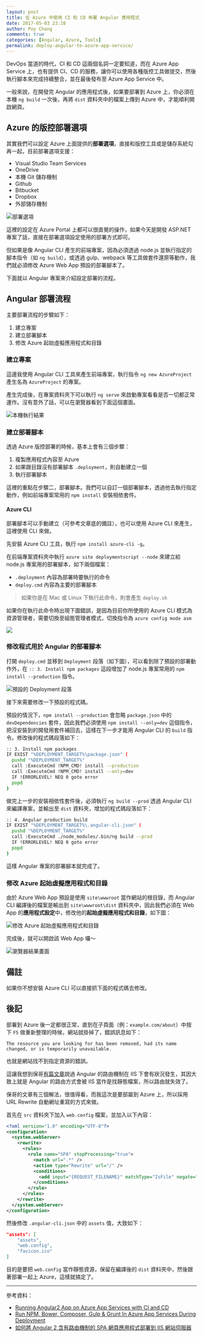 ```yaml
---
layout: post
title: 在 Azure 中使用 CI 和 CD 佈署 Angular 應用程式 
date: 2017-05-03 23:10
author: Poy Chang
comments: true
categories: [Angular, Azure, Tools]
permalink: deploy-angular-to-azure-app-service/
---
```

DevOps 當道的時代，CI 和 CD 這兩個名詞一定要知道，而在 Azure App Service 上，也有提供 CI、CD 的服務，讓你可以使用各種版控工具做提交，然後執行腳本來完成持續整合，並在最後發布至 Azure App Service 中。

一般來說，在開發完 Angular 的應用程式後，如果要部署到 Azure 上，你必須在本機 `ng build` 一次後，再將 `dist` 資料夾中的檔案上傳到 Azure 中，才能順利開啟網頁。

## Azure 的版控部署選項

其實我們可以設定 Azure 上面提供的**部署選項**，直接和版控工具或是儲存系統勾再一起，目前部署選項支援：

* Visual Studio Team Services
* OneDrive
* 本機 Git 儲存機制
* Github
* Bitbucket
* Dropbox
* 外部儲存機制

![部署選項](http://i.imgur.com/xp7uXOf.png)

這裡的設定在 Azure Portal 上都可以很直覺的操作，如果今天是開發 ASP.NET 專案了話，直接在部署選項設定使用的部署方式即可。

但如果是像 Angular CLI 產生的前端專案，因為必須透過 node.js 並執行指定的腳本指令（如 `ng build`），或透過 gulp、webpack 等工具做套件還原等動作，我們就必須修改 Azure Web App 預設的部署腳本了。

下面就以 Angular 專案來介紹設定部署的流程。

## Angular 部署流程

主要部署流程的步驟如下：

1. 建立專案
2. 建立部署腳本
3. 修改 Azure 起始虛擬應用程式和目錄

### 建立專案

這邊我使用 Angular CLI 工具來產生前端專案，執行指令 `ng new AzureProject` 產生名為 `AzureProject` 的專案。

產生完成後，在專案資料夾下可以執行 `ng serve` 來啟動專案看看是否一切都正常運作。沒有意外了話，可以在瀏覽器看到下面這個畫面。

![本機執行結果](http://i.imgur.com/yRqY50a.png)

### 建立部署腳本

透過 Azure 版控部署的時候，基本上會有三個步驟：

1. 複製應用程式內容至 Azure
2. 如果跟目錄沒有部署腳本 `.deployment`，則自動建立一個
3. 執行部署腳本

這裡的重點在步驟二，部署腳本。我們可以自訂一個部署腳本，透過他去執行指定動作，例如前端專案常用的 `npm install` 安裝相依套件。

#### Azure CLI

部署腳本可以手動建立（可參考文章底的備註），也可以使用 Azure CLI 來產生，這裡使用 CLI 來做。

先安裝 Azure CLI 工具，執行 `npm install azure-cli -g`。

在前端專案資料夾中執行 `azure site deploymentscript --node` 來建立給 node.js 專案用的部署腳本，如下兩個檔案：

* `.deployment` 內容為部署時要執行的命令
* `deploy.cmd` 內容為主要的部署腳本

>如果你是在 Mac 或 Linux 下執行此命令，則會產生 `deploy.sh`

如果你在執行此命令時出現下圖錯誤，是因為目前你所使用的 Azure CLI 模式為資源管理者，需要切換至組態管理者模式，切換指令為 `azure config mode asm`

![](http://i.imgur.com/P9RXz8U.png)

### 修改程式用於 Angular 的部署腳本

打開 `deploy.cmd` 並移到 `Deployment` 段落（如下圖），可以看到除了預設的部署動作外，在 `:: 3. Install npm packages` 這段增加了 node.js 專案常用的 `npm install --production` 指令。

![預設的 Deployment 段落](http://i.imgur.com/2xjybje.png)

接下來需要修改一下預設的程式碼。

預設的情況下，`npm install --production` 會忽略 `package.json` 中的 `devDependencies` 套件，因此我們必須使用 `npm install --only=dev` 這個指令，把沒安裝到的開發用套件補回去，這樣在下一步才能用 Angular CLI 的 `build` 指令。修改後的程式碼段落如下：

```bash
:: 3. Install npm packages
IF EXIST "%DEPLOYMENT_TARGET%\package.json" (
  pushd "%DEPLOYMENT_TARGET%"
  call :ExecuteCmd !NPM_CMD! install --production
  call :ExecuteCmd !NPM_CMD! install --only=dev
  IF !ERRORLEVEL! NEQ 0 goto error
  popd
)
```

做完上一步的安裝相依性套件後，必須執行 `ng build --prod` 透過 Angular CLI 來編譯專案，並輸出至 `dist` 資料夾，增加的程式碼段落如下：

```bash
:: 4. Angular production build
IF EXIST "%DEPLOYMENT_TARGET%\.angular-cli.json" (
  pushd "%DEPLOYMENT_TARGET%"
  call :ExecuteCmd ./node_modules/.bin/ng build --prod
  IF !ERRORLEVEL! NEQ 0 goto error
  popd
)
```

這樣 Angular 專案的部署腳本就完成了。

### 修改 Azure 起始虛擬應用程式和目錄

由於 Azure Web App 預設是使用 `site\wwwroot` 當作網站的根目錄，而 Angular CLI 編譯後的檔案是輸出到 `site\wwwroot\dist` 資料夾中，因此我們必須在 Web App 的**應用程式設定**中，修改他的**起始虛擬應用程式和目錄**，如下圖：  

![修改 Azure 起始虛擬應用程式和目錄](http://i.imgur.com/utok7P4.png)

完成後，就可以開啟該 Web App 囉～

![瀏覽器結果畫面](http://i.imgur.com/0gQXgaY.png)

## 備註

如果你不想安裝 Azure CLI 可以直接抓下面的程式碼去修改。

<script src="https://gist.github.com/poychang/04098db7b88deec9b9af3e5a947b9677.js"></script>

## 後記

部署到 Azure 後一定都很正常，直到在子頁面（例：`example.com/about`）中按下 `F5` 做重新整理的時候，網站就掛掉了，錯誤訊息如下：

`The resource you are looking for has been removed, had its name changed, or is temporarily unavailable.`

也就是網站找不到指定資源的錯誤。

這讓我想到保哥[有篇文章](http://blog.miniasp.com/post/2017/01/17/Angular-2-deploy-on-IIS.aspx)說過 Angular 的路由機制在 IIS 下會有狀況發生，其因大致上就是 Angular 的路由方式會被 IIS 當作是找靜態檔案，所以路由就失效了。

保哥的文章有三個解法，很值得看，而我這次是要部屬到 Azure 上，所以採用 URL Rewrite 自動網址重寫的方式來做。

首先在 `src` 資料夾下加入 `web.config` 檔案，並加入以下內容：

```xml
<?xml version="1.0" encoding="UTF-8"?>
<configuration>
  <system.webServer>
    <rewrite>
      <rules>
        <rule name="SPA" stopProcessing="true">
          <match url=".*" />
          <action type="Rewrite" url="/" />
          <conditions>
            <add input="{REQUEST_FILENAME}" matchType="IsFile" negate="true" />
          </conditions>
        </rule>
      </rules>
    </rewrite>
  </system.webServer>
</configuration>
```

然後修改 `.angular-cli.json` 中的 `assets` 值，大致如下：

```json
"assets": [
	"assets",
	"web.config",
	"favicon.ico"
]
```

目的是要把 `web.config` 當作靜態資源，保留在編譯後的 `dist` 資料夾中，然後跟著部署一起上 Azure，這樣就搞定了。

----------

參考資料：

* [Running Angular2 App on Azure App Services with CI and CD](https://prmadi.com/running-angular2-app-on-azure-app-services-with-ci-cd/)
* [Run NPM, Bower, Composer, Gulp & Grunt In Azure App Services During Deployment](https://prmadi.com/azure-custom-deployment/)
* [如何將 Angular 2 含有路由機制的 SPA 網頁應用程式部署到 IIS 網站伺服器](http://blog.miniasp.com/post/2017/01/17/Angular-2-deploy-on-IIS.aspx)
